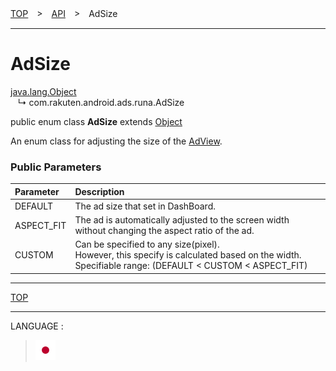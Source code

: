 [TOP](/README.md#top)　>　[API](./README.md)　>　AdSize

---

# AdSize

[java.lang.Object](https://developer.android.com/reference/java/lang/Object.html)<br>
&nbsp;&nbsp;&nbsp;↳&nbsp;com.rakuten.android.ads.runa.AdSize

public enum class **AdSize** extends [Object](https://developer.android.com/reference/java/lang/Object.html)<br>

An enum class for adjusting the size of the [AdView](./AdView.md).

### Public Parameters

|Parameter|Description|
|:---|:---|
|DEFAULT|The ad size that set in DashBoard.|
|ASPECT_FIT|The ad is automatically adjusted to the screen width without changing the aspect ratio of the ad.|
|CUSTOM|Can be specified to any size(pixel).<br>However, this specify is calculated based on the width.<br>Specifiable range: (DEFAULT < CUSTOM < ASPECT_FIT)|


---
[TOP](/README.md#top)

---
LANGUAGE :
> [![ja](/doc/lang/ja.png)](/doc/ja/api/AdSize.md)
